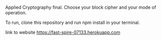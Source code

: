 Applied Cryptography final. Choose your block cipher and your mode of operation. 

To run, clone this repository and run npm install in your terminal.

link to website
https://fast-spire-07133.herokuapp.com
